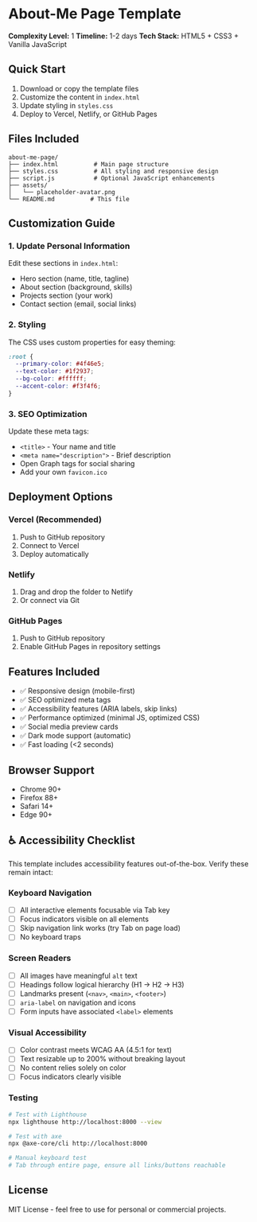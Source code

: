 # About-Me Page Template

**Complexity Level:** 1
**Timeline:** 1-2 days
**Tech Stack:** HTML5 + CSS3 + Vanilla JavaScript

## Quick Start

1. Download or copy the template files
2. Customize the content in `index.html`
3. Update styling in `styles.css`
4. Deploy to Vercel, Netlify, or GitHub Pages

## Files Included

```
about-me-page/
├── index.html          # Main page structure
├── styles.css          # All styling and responsive design
├── script.js           # Optional JavaScript enhancements
├── assets/
│   └── placeholder-avatar.png
└── README.md          # This file
```

## Customization Guide

### 1. Update Personal Information
Edit these sections in `index.html`:
- Hero section (name, title, tagline)
- About section (background, skills)
- Projects section (your work)
- Contact section (email, social links)

### 2. Styling
The CSS uses custom properties for easy theming:
```css
:root {
  --primary-color: #4f46e5;
  --text-color: #1f2937;
  --bg-color: #ffffff;
  --accent-color: #f3f4f6;
}
```

### 3. SEO Optimization
Update these meta tags:
- `<title>` - Your name and title
- `<meta name="description">` - Brief description
- Open Graph tags for social sharing
- Add your own `favicon.ico`

## Deployment Options

### Vercel (Recommended)
1. Push to GitHub repository
2. Connect to Vercel
3. Deploy automatically

### Netlify
1. Drag and drop the folder to Netlify
2. Or connect via Git

### GitHub Pages
1. Push to GitHub repository
2. Enable GitHub Pages in repository settings

## Features Included

- ✅ Responsive design (mobile-first)
- ✅ SEO optimized meta tags
- ✅ Accessibility features (ARIA labels, skip links)
- ✅ Performance optimized (minimal JS, optimized CSS)
- ✅ Social media preview cards
- ✅ Dark mode support (automatic)
- ✅ Fast loading (<2 seconds)

## Browser Support

- Chrome 90+
- Firefox 88+
- Safari 14+
- Edge 90+

## ♿ Accessibility Checklist

This template includes accessibility features out-of-the-box. Verify these remain intact:

### Keyboard Navigation
- [ ] All interactive elements focusable via Tab key
- [ ] Focus indicators visible on all elements
- [ ] Skip navigation link works (try Tab on page load)
- [ ] No keyboard traps

### Screen Readers
- [ ] All images have meaningful `alt` text
- [ ] Headings follow logical hierarchy (H1 → H2 → H3)
- [ ] Landmarks present (`<nav>`, `<main>`, `<footer>`)
- [ ] `aria-label` on navigation and icons
- [ ] Form inputs have associated `<label>` elements

### Visual Accessibility
- [ ] Color contrast meets WCAG AA (4.5:1 for text)
- [ ] Text resizable up to 200% without breaking layout
- [ ] No content relies solely on color
- [ ] Focus indicators clearly visible

### Testing
```bash
# Test with Lighthouse
npx lighthouse http://localhost:8000 --view

# Test with axe
npx @axe-core/cli http://localhost:8000

# Manual keyboard test
# Tab through entire page, ensure all links/buttons reachable
```

## License

MIT License - feel free to use for personal or commercial projects.
